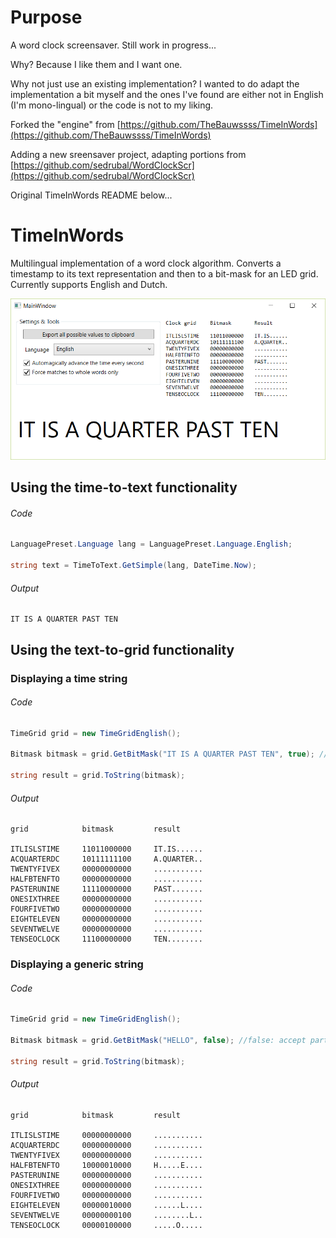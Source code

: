 # Purpose
A word clock screensaver. Still work in progress...

Why? Because I like them and I want one. 

Why not just use an existing implementation? I wanted to do adapt the implementation a bit myself and the ones I've found are either not in English (I'm mono-lingual) or the code is not to my liking. 

Forked the "engine" from [https://github.com/TheBauwssss/TimeInWords](https://github.com/TheBauwssss/TimeInWords)

Adding a new sreensaver project, adapting portions from [https://github.com/sedrubal/WordClockScr](https://github.com/sedrubal/WordClockScr)

Original TimeInWords README below...






# TimeInWords
Multilingual implementation of a word clock algorithm. Converts a timestamp to its text representation and then to a bit-mask for an LED grid. Currently supports English and Dutch. 

![alt text](https://raw.githubusercontent.com/TheBauwssss/TimeInWords/master/images/window.png "Debug Window Preview")

## Using the time-to-text functionality

###### Code
```c#
LanguagePreset.Language lang = LanguagePreset.Language.English;

string text = TimeToText.GetSimple(lang, DateTime.Now);
```

###### Output
```
IT IS A QUARTER PAST TEN
```

## Using the text-to-grid functionality

### Displaying a time string

###### Code
```c#
TimeGrid grid = new TimeGridEnglish();

Bitmask bitmask = grid.GetBitMask("IT IS A QUARTER PAST TEN", true); //true: only accept exact word matches

string result = grid.ToString(bitmask);
```

###### Output
```
grid            bitmask         result

ITLISLSTIME     11011000000     IT.IS......
ACQUARTERDC     10111111100     A.QUARTER..
TWENTYFIVEX     00000000000     ...........
HALFBTENFTO     00000000000     ...........
PASTERUNINE     11110000000     PAST.......
ONESIXTHREE     00000000000     ...........
FOURFIVETWO     00000000000     ...........
EIGHTELEVEN     00000000000     ...........
SEVENTWELVE     00000000000     ...........
TENSEOCLOCK     11100000000     TEN........
```

### Displaying a generic string

###### Code
```c#
TimeGrid grid = new TimeGridEnglish();

Bitmask bitmask = grid.GetBitMask("HELLO", false); //false: accept partial matches

string result = grid.ToString(bitmask);
```

###### Output
```
grid            bitmask         result

ITLISLSTIME     00000000000     ...........
ACQUARTERDC     00000000000     ...........
TWENTYFIVEX     00000000000     ...........
HALFBTENFTO     10000010000     H.....E....
PASTERUNINE     00000000000     ...........
ONESIXTHREE     00000000000     ...........
FOURFIVETWO     00000000000     ...........
EIGHTELEVEN     00000010000     ......L....
SEVENTWELVE     00000000100     ........L..
TENSEOCLOCK     00000100000     .....O.....
```
